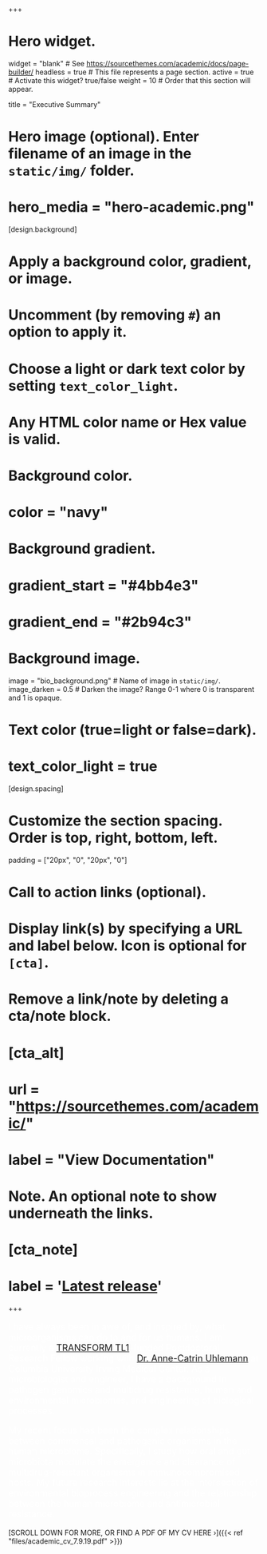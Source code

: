 +++
# Hero widget.
widget = "blank"  # See https://sourcethemes.com/academic/docs/page-builder/
headless = true  # This file represents a page section.
active = true  # Activate this widget? true/false
weight = 10  # Order that this section will appear.

title = "Executive Summary"

# Hero image (optional). Enter filename of an image in the `static/img/` folder.
# hero_media = "hero-academic.png"

[design.background]
  # Apply a background color, gradient, or image.
  #   Uncomment (by removing `#`) an option to apply it.
  #   Choose a light or dark text color by setting `text_color_light`.
  #   Any HTML color name or Hex value is valid.

  # Background color.
  # color = "navy"
  
  # Background gradient.
  # gradient_start = "#4bb4e3"
  # gradient_end = "#2b94c3"
  
  # Background image.
  image = "bio_background.png"  # Name of image in `static/img/`.
  image_darken = 0.5  # Darken the image? Range 0-1 where 0 is transparent and 1 is opaque.

  # Text color (true=light or false=dark).
  # text_color_light = true
  
[design.spacing]
  # Customize the section spacing. Order is top, right, bottom, left.
  padding = ["20px", "0", "20px", "0"]
  
# Call to action links (optional).
#   Display link(s) by specifying a URL and label below. Icon is optional for `[cta]`.
#   Remove a link/note by deleting a cta/note block.

#  [cta_alt]
  #  url = "https://sourcethemes.com/academic/"
  #  label = "View Documentation"

# Note. An optional note to show underneath the links.
#  [cta_note]
  #  label = '<a class="js-github-release" href="https://sourcethemes.com/academic/updates" data-repo="gcushen/hugo-academic">Latest release<!-- V --></a>'
+++
<p style="color:white;font-size:18px;">I have always been in awe of, and inspired by, what microorganisms can do to and for us humans. I am currently a <a href = "https://www.irvinginstitute.columbia.edu/services/tl1-training-programs">TRANSFORM TL1</a>-funded Postdoctoral Research Fellow working with <a href = "https://www.infectiousdiseases.cumc.columbia.edu/research-labs/uhlemann-lab">Dr. Anne-Catrin Uhlemann</a> at Columbia University Irving Medical Center. As a microbiologist and engineer, I have a background in pathogen genomics and multidrug resistance, human and environmental microbiomes, and engineering of biological processes.</p> 

<p style="color:white;font-size:18px;">My recent focus has been the complex relationships between commensal and pathogenic organisms in the human microbiome. Specifically, I study how oral and gut microbiota modulate the emergence and clearance of multidrug-resistant organisms in immunocompromised hosts. My future research interests lie at the intersection of environmental bioprocess engineering and the relationship between the human microbiome and antimicrobial resistance.</p>

[SCROLL DOWN FOR MORE, OR FIND A PDF OF MY CV HERE ›]({{< ref "files/academic_cv_7.9.19.pdf" >}})
